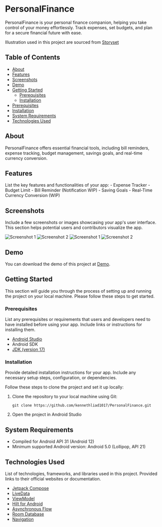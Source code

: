 # PersonalFinance

PersonalFinance is your personal finance companion, helping you take control of your money effortlessly. Track expenses, set budgets, and plan for a secure financial future with ease.

Illustration used in this project are sourced from [Storyset](https://storyset.com/illustration)

## Table of Contents

- [About](#about)
- [Features](#features)
- [Screenshots](#screenshots)
- [Demo](#demo)
- [Getting Started](#getting-started)
  - [Prerequisites](#prerequisites)
  - [Installation](#installation)
- [Prerequisites](#prerequisites)
- [Installation](#installation)
- [System Requirements](#system-requirements)
- [Technologies Used](#technologies-used)

## About

PersonalFinance offers essential financial tools, including bill reminders, expense tracking, budget management, savings goals, and real-time currency conversion.

## Features

List the key features and functionalities of your app: - Expense Tracker - Budget Limit - Bill Reminder (Notification WIP) - Saving Goals - Real-Time Currency Conversion (WIP)

## Screenshots

Include a few screenshots or images showcasing your app's user interface. This section helps potential users and contributors visualize the app.

![Screenshot 1](/screenshots/home.png)
![Screenshot 2](/screenshots/analytics.png)
![Screenshot 1](/screenshots/budget.png)
![Screenshot 2](/screenshots/savings.png)

## Demo

You can download the demo of this project at [Demo](/app/release/personalfinance.apk).

## Getting Started

This section will guide you through the process of setting up and running the project on your local machine. Please follow these steps to get started.

### Prerequisites

List any prerequisites or requirements that users and developers need to have installed before using your app. Include links or instructions for installing them.

- [Android Studio][1]
- Android SDK
- [JDK (version 17)][9]

### Installation

Provide detailed installation instructions for your app. Include any necessary setup steps, configuration, or dependencies.

Follow these steps to clone the project and set it up locally:

1. Clone the repository to your local machine using Git:

   ```shell
   git clone https://github.com/kennethliad1017/PersonalFinance.git
   ```

2. Open the project in Android Studio

## System Requirements

- Compiled for Android API 31 (Android 12)
- Minimum supported Android version: Android 5.0 (Lollipop, API 21)

## Technologies Used

List of technologies, frameworks, and libraries used in this project. Provided links to their official websites or documentation.

- [Jetpack Compose][10]
- [LiveData][3]
- [ViewModel][4]
- [Hilt for Android][5]
- [Asynchronous Flow][7]
- [Room Database][6]
- [Navigation][8]

[1]: https://developer.android.com/studio
[2]: https://developer.android.com/topic/libraries/architecture
[3]: https://developer.android.com/topic/libraries/architecture/livedata
[4]: https://developer.android.com/topic/libraries/architecture/viewmodel
[5]: https://developer.android.com/training/dependency-injection/hilt-android
[6]: https://developer.android.com/training/data-storage/room
[7]: https://kotlinlang.org/docs/flow.html
[8]: https://developer.android.com/jetpack/compose/navigation
[9]: https://www.oracle.com/java/technologies/downloads/
[10]: https://developer.android.com/jetpack/compose

